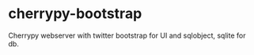 cherrypy-bootstrap
==================

Cherrypy webserver with twitter bootstrap for UI and sqlobject, sqlite for db.